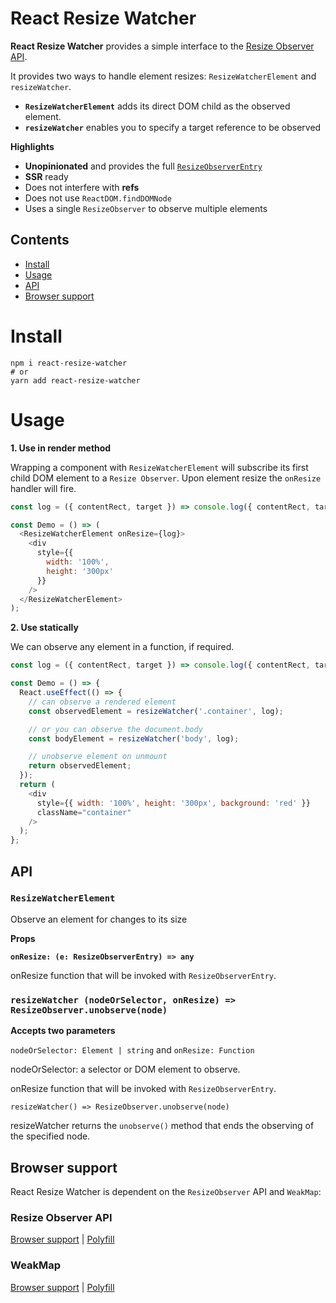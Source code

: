 # React Resize Watcher

**React Resize Watcher** provides a simple interface to the [Resize Observer API](https://developer.mozilla.org/en-US/docs/Web/API/ResizeObserver).

It provides two ways to handle element resizes: `ResizeWatcherElement` and `resizeWatcher`.

- **`ResizeWatcherElement`** adds its direct DOM child as the observed element.
- **`resizeWatcher`** enables you to specify a target reference to be observed

**Highlights**

- **Unopinionated** and provides the full [`ResizeObserverEntry`](https://developer.mozilla.org/en-US/docs/Web/API/ResizeObserverEntry)
- **SSR** ready
- Does not interfere with **refs**
- Does not use `ReactDOM.findDOMNode`
- Uses a single `ResizeObserver` to observe multiple elements

## Contents

- [Install](#install)
- [Usage](#usage)
- [API](#api)
- [Browser support](#browser_support)

# Install

```
npm i react-resize-watcher
# or
yarn add react-resize-watcher
```

# Usage
**1. Use in render method**

Wrapping a component with `ResizeWatcherElement` will subscribe its first child DOM element to a `Resize Observer`.
Upon element resize the `onResize` handler will fire.

```javascript
const log = ({ contentRect, target }) => console.log({ contentRect, target });

const Demo = () => (
  <ResizeWatcherElement onResize={log}>
    <div
      style={{
        width: '100%',
        height: '300px'
      }}
    />
  </ResizeWatcherElement>
);
```

**2. Use statically**

We can observe any element in a function, if required.

```javascript
const log = ({ contentRect, target }) => console.log({ contentRect, target });

const Demo = () => {
  React.useEffect(() => {
    // can observe a rendered element
    const observedElement = resizeWatcher('.container', log);

    // or you can observe the document.body
    const bodyElement = resizeWatcher('body', log);

    // unobserve element on unmount
    return observedElement;
  });
  return (
    <div
      style={{ width: '100%', height: '300px', background: 'red' }}
      className="container"
    />
  );
};
```

## API

### `ResizeWatcherElement`

Observe an element for changes to its size

**Props**

**`onResize: (e: ResizeObserverEntry) => any`**

onResize function that will be invoked with `ResizeObserverEntry`.

### `resizeWatcher (nodeOrSelector, onResize) => ResizeObserver.unobserve(node)`

**Accepts two parameters**

`nodeOrSelector: Element | string` and `onResize: Function`

nodeOrSelector: a selector or DOM element to observe.

onResize function that will be invoked with `ResizeObserverEntry`.

`resizeWatcher() => ResizeObserver.unobserve(node)`

resizeWatcher returns the `unobserve()` method that ends the observing of the specified node.

## Browser support

React Resize Watcher is dependent on the `ResizeObserver` API and `WeakMap`:

### Resize Observer API

[Browser support](https://developer.mozilla.org/en-US/docs/Web/API/Resize_Observer_API#Browser_compatibility) | [Polyfill](https://www.npmjs.com/package/resize-observer-polyfill)

### WeakMap

[Browser support](https://developer.mozilla.org/en-US/docs/Web/JavaScript/Reference/Global_Objects/WeakMap#Browser_compatibility) | [Polyfill](https://www.npmjs.com/package/weakmap-polyfill)